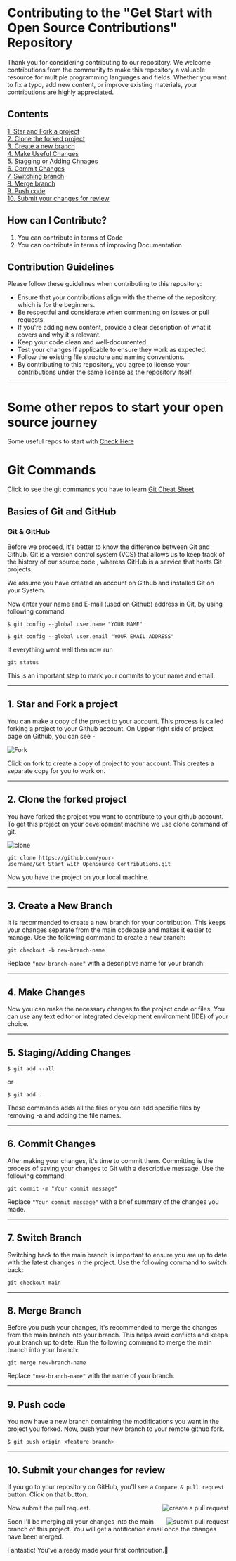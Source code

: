 # Contributing to the "Get Start with Open Source Contributions" Repository

Thank you for considering contributing to our repository. We welcome contributions from the community to make this repository a valuable resource for multiple programming languages and fields. Whether you want to fix a typo, add new content, or improve existing materials, your contributions are highly appreciated.

## Contents

[1. Star and Fork a project](#1-star-and-fork-a-project)\
[2. Clone the forked project](#2-clone-the-forked-project)\
[3. Create a new branch](#3-create-a-new-branch)\
[4. Make Useful Changes](#4-make-changes)\
[5. Stagging or Adding Chnages](#5-stagingadding-changes)\
[6. Commit Changes](#6-commit-changes)\
[7. Switching branch](#7-switch-branch)\
[8. Merge branch](#8-merge-branch)\
[9. Push code](#9-push-code)\
[10. Submit your changes for review](#10-submit-your-changes-for-review)


## How can I Contribute?

1. You can contribute in terms of Code
2. You can contribute in terms of improving Documentation

## Contribution Guidelines

Please follow these guidelines when contributing to this repository:

- Ensure that your contributions align with the theme of the repository, which is for the beginners.
- Be respectful and considerate when commenting on issues or pull requests.
- If you're adding new content, provide a clear description of what it covers and why it's relevant.
- Keep your code clean and well-documented.
- Test your changes if applicable to ensure they work as expected.
- Follow the existing file structure and naming conventions.
- By contributing to this repository, you agree to license your contributions under the same license as the repository itself.

---
# Some other repos to start your open source journey

Some useful repos to start with [ Check Here](#🌠some-useful-repos🚀)

# Git Commands
Click to see the git commands you have to learn [Git Cheat Sheet](https://github.com/UzairHussain193/Get_Start_with_Contributions_Uzair_Hussain/blob/master/git_cheat_sheet.md)


## Basics of Git and GitHub

### Git & GitHub

Before we proceed, it's better to know the difference between Git and Github. Git is a version control system (VCS) that allows us to keep track of the history of our source code , whereas GitHub is a service that hosts Git projects.

We assume you have created an account on Github and installed Git on your System.

Now enter your name and E-mail (used on Github) address in Git, by using following command.

```
$ git config --global user.name "YOUR NAME"
```

``` 
$ git config --global user.email "YOUR EMAIL ADDRESS"
```

If everything went well then now run 
```
git status
```  

This is an important step to mark your commits to your name and email.

---

## 1. Star and Fork a project

You can make a copy of the project to your account. This process is called forking a project to your Github account. On Upper right side of project page on Github, you can see -

![Fork](https://encrypted-tbn0.gstatic.com/images?q=tbn:ANd9GcRgLFbgZtkHYSfO4LMZI1IefPGTu3-X163HjA&usqp=CAU)


Click on fork to create a copy of project to your account. This creates a separate copy for you to work on.

---

## 2. Clone the forked project

You have forked the project you want to contribute to your github account. To get this project on your development machine we use clone command of git.

![clone](https://encrypted-tbn0.gstatic.com/images?q=tbn:ANd9GcROOrXGFnlWCc3yI5Z8luBNvVAqYzKtDqQXXg&usqp=CAU)

```
git clone https://github.com/your-username/Get_Start_with_OpenSource_Contributions.git
```

Now you have the project on your local machine.

---

## 3. Create a New Branch

It is recommended to create a new branch for your contribution. This keeps your changes separate from the main codebase and makes it easier to manage. Use the following command to create a new branch:

```
git checkout -b new-branch-name
```

Replace `"new-branch-name"` with a descriptive name for your branch.

---
## 4. Make Changes

Now you can make the necessary changes to the project code or files. You can use any text editor or integrated development environment (IDE) of your choice.

---
## 5. Staging/Adding Changes

```
$ git add --all
```
or
```
$ git add .
```

These commands adds all the files or you can add specific files by removing -a and adding the file names. 

---
## 6. Commit Changes

After making your changes, it's time to commit them. Committing is the process of saving your changes to Git with a descriptive message. Use the following command:

```
git commit -m "Your commit message"
```

Replace `"Your commit message"` with a brief summary of the changes you made.

---
## 7. Switch Branch

Switching back to the main branch is important to ensure you are up to date with the latest changes in the project. Use the following command to switch back:

```
git checkout main
```
---
## 8. Merge Branch

Before you push your changes, it's recommended to merge the changes from the main branch into your branch. This helps avoid conflicts and keeps your branch up to date. Run the following command to merge the main branch into your branch:

```
git merge new-branch-name
```

Replace `"new-branch-name"` with the name of your branch.

---

## 9. Push code 

You now have a new branch containing the modifications you want in the project you forked. Now, push your new branch to your remote github fork.

```
$ git push origin <feature-branch>
```

---

## 10. Submit your changes for review

If you go to your repository on GitHub, you'll see a `Compare & pull request` button. Click on that button.

<img style="float: right;" src="https://firstcontributions.github.io/assets/Readme/compare-and-pull.png" alt="create a pull request" />

Now submit the pull request.

<img style="float: right;" src="https://firstcontributions.github.io/assets/Readme/submit-pull-request.png" alt="submit pull request" />

Soon I'll be merging all your changes into the main branch of this project. You will get a notification email once the changes have been merged.


Fantastic! You've already made your first contribution.🥳
